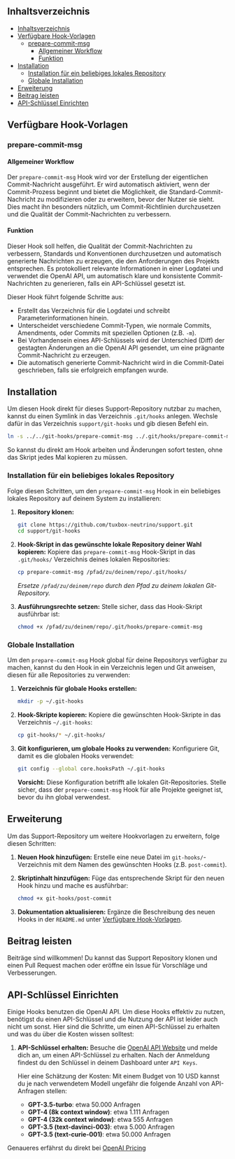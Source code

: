 ## Inhaltsverzeichnis

- [Inhaltsverzeichnis](#inhaltsverzeichnis)
- [Verfügbare Hook-Vorlagen](#verfügbare-hook-vorlagen)
  - [prepare-commit-msg](#prepare-commit-msg)
    - [Allgemeiner Workflow](#allgemeiner-workflow)
    - [Funktion](#funktion)
- [Installation](#installation)
  - [Installation für ein beliebiges lokales Repository](#installation-für-ein-beliebiges-lokales-repository)
  - [Globale Installation](#globale-installation)
- [Erweiterung](#erweiterung)
- [Beitrag leisten](#beitrag-leisten)
- [API-Schlüssel Einrichten](#api-schlüssel-einrichten)

## Verfügbare Hook-Vorlagen

### prepare-commit-msg

#### Allgemeiner Workflow

Der `prepare-commit-msg` Hook wird vor der Erstellung der eigentlichen Commit-Nachricht ausgeführt. Er wird automatisch aktiviert, wenn der Commit-Prozess beginnt und bietet die Möglichkeit, die Standard-Commit-Nachricht zu modifizieren oder zu erweitern, bevor der Nutzer sie sieht. Dies macht ihn besonders nützlich, um Commit-Richtlinien durchzusetzen und die Qualität der Commit-Nachrichten zu verbessern.

#### Funktion

Dieser Hook soll helfen, die Qualität der Commit-Nachrichten zu verbessern, Standards und Konventionen durchzusetzen und automatisch generierte Nachrichten zu erzeugen, die den Anforderungen des Projekts entsprechen. Es protokolliert relevante Informationen in einer Logdatei und verwendet die OpenAI API, um automatisch klare und konsistente Commit-Nachrichten zu generieren, falls ein API-Schlüssel gesetzt ist.

Dieser Hook führt folgende Schritte aus:
- Erstellt das Verzeichnis für die Logdatei und schreibt Parameterinformationen hinein.
- Unterscheidet verschiedene Commit-Typen, wie normale Commits, Amendments, oder Commits mit speziellen Optionen (z.B. `-m`).
- Bei Vorhandensein eines API-Schlüssels wird der Unterschied (Diff) der gestagten Änderungen an die OpenAI API gesendet, um eine prägnante Commit-Nachricht zu erzeugen.
- Die automatisch generierte Commit-Nachricht wird in die Commit-Datei geschrieben, falls sie erfolgreich empfangen wurde.

## Installation

Um diesen Hook direkt für dieses Support-Repository nutzbar zu machen, kannst du einen Symlink in das Verzeichnis `.git/hooks` anlegen. Wechsle dafür in das Verzeichnis `support/git-hooks` und gib diesen Befehl ein.

```bash
ln -s ../../git-hooks/prepare-commit-msg ../.git/hooks/prepare-commit-msg
```

So kannst du direkt am Hook arbeiten und Änderungen sofort testen, ohne das Skript jedes Mal kopieren zu müssen.

### Installation für ein beliebiges lokales Repository

Folge diesen Schritten, um den `prepare-commit-msg` Hook in ein beliebiges lokales Repository auf deinem System zu installieren:

1. **Repository klonen:**
   ```bash
   git clone https://github.com/tuxbox-neutrino/support.git
   cd support/git-hooks
   ```

2. **Hook-Skript in das gewünschte lokale Repository deiner Wahl kopieren:**
   Kopiere das `prepare-commit-msg` Hook-Skript in das `.git/hooks/` Verzeichnis deines lokalen Repositories:
   ```bash
   cp prepare-commit-msg /pfad/zu/deinem/repo/.git/hooks/
   ```

   *Ersetze `/pfad/zu/deinem/repo` durch den Pfad zu deinem lokalen Git-Repository.*

3. **Ausführungsrechte setzen:**
   Stelle sicher, dass das Hook-Skript ausführbar ist:
   ```bash
   chmod +x /pfad/zu/deinem/repo/.git/hooks/prepare-commit-msg
   ```

### Globale Installation

Um den `prepare-commit-msg` Hook global für deine Repositorys verfügbar zu machen, kannst du den Hook in ein Verzeichnis legen und Git anweisen, diesen für alle Repositories zu verwenden:

1. **Verzeichnis für globale Hooks erstellen:**
   ```bash
   mkdir -p ~/.git-hooks
   ```

2. **Hook-Skripte kopieren:**
   Kopiere die gewünschten Hook-Skripte in das Verzeichnis `~/.git-hooks`:
   ```bash
   cp git-hooks/* ~/.git-hooks/
   ```

3. **Git konfigurieren, um globale Hooks zu verwenden:**
   Konfiguriere Git, damit es die globalen Hooks verwendet:
   ```bash
   git config --global core.hooksPath ~/.git-hooks
   ```

   **Vorsicht:** Diese Konfiguration betrifft alle lokalen Git-Repositories. Stelle sicher, dass der `prepare-commit-msg` Hook für alle Projekte geeignet ist, bevor du ihn global verwendest.

## Erweiterung

Um das Support-Repository um weitere Hookvorlagen zu erweitern, folge diesen Schritten:

1. **Neuen Hook hinzufügen:**
   Erstelle eine neue Datei im `git-hooks/`-Verzeichnis mit dem Namen des gewünschten Hooks (z.B. `post-commit`).

2. **Skriptinhalt hinzufügen:**
   Füge das entsprechende Skript für den neuen Hook hinzu und mache es ausführbar:
   ```bash
   chmod +x git-hooks/post-commit
   ```

3. **Dokumentation aktualisieren:**
   Ergänze die Beschreibung des neuen Hooks in der `README.md` unter [Verfügbare Hook-Vorlagen](#verfügbare-hook-vorlagen).

## Beitrag leisten

Beiträge sind willkommen! Du kannst das Support Repository klonen und einen Pull Request machen oder eröffne ein Issue für Vorschläge und Verbesserungen.

## API-Schlüssel Einrichten

Einige Hooks benutzen die OpenAI API. Um diese Hooks effektiv zu nutzen, benötigst du einen API-Schlüssel und die Nutzung der API ist leider auch nicht um sonst. Hier sind die Schritte, um einen API-Schlüssel zu erhalten und was du über die Kosten wissen solltest:

1. **API-Schlüssel erhalten:**
   Besuche die [OpenAI API Website](https://beta.openai.com/signup/) und melde dich an, um einen API-Schlüssel zu erhalten. Nach der Anmeldung findest du den Schlüssel in deinem Dashboard unter `API Keys`.

   Hier eine Schätzung der Kosten: Mit einem Budget von 10 USD kannst du je nach verwendetem Modell ungefähr die folgende Anzahl von API-Anfragen stellen:
   - **GPT-3.5-turbo**: etwa 50.000 Anfragen
   - **GPT-4 (8k context window)**: etwa 1.111 Anfragen
   - **GPT-4 (32k context window)**: etwa 555 Anfragen
   - **GPT-3.5 (text-davinci-003)**: etwa 5.000 Anfragen
   - **GPT-3.5 (text-curie-001)**: etwa 50.000 Anfragen

Genaueres erfährst du direkt bei [OpenAI Pricing](https://openai.com/api/pricing/)